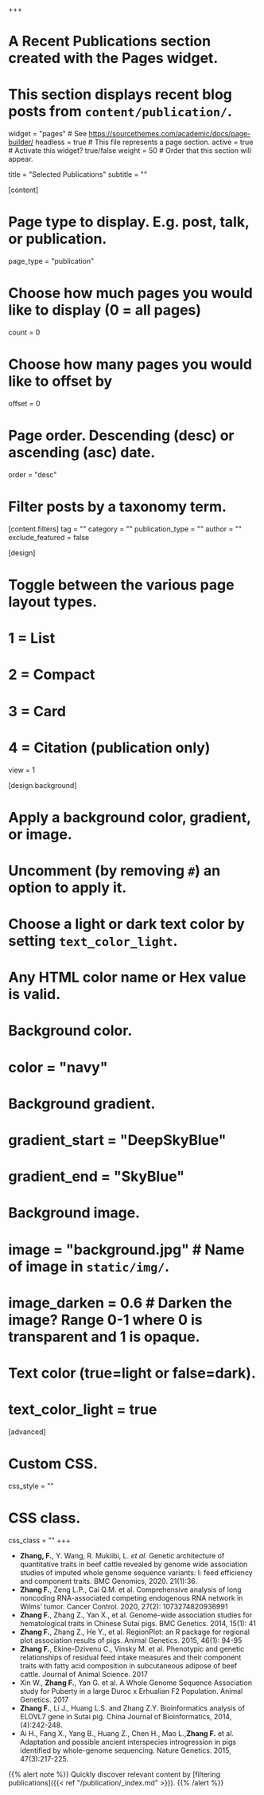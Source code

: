 +++
# A Recent Publications section created with the Pages widget.
# This section displays recent blog posts from `content/publication/`.

widget = "pages"  # See https://sourcethemes.com/academic/docs/page-builder/
headless = true  # This file represents a page section.
active = true  # Activate this widget? true/false
weight = 50  # Order that this section will appear.

title = "Selected Publications"
subtitle = ""

[content]

  # Page type to display. E.g. post, talk, or publication.
  page_type = "publication"

  # Choose how much pages you would like to display (0 = all pages)
  count = 0

  # Choose how many pages you would like to offset by
  offset = 0

  # Page order. Descending (desc) or ascending (asc) date.
  order = "desc"

  # Filter posts by a taxonomy term.
  [content.filters]
    tag = ""
    category = ""
    publication_type = ""
    author = ""
    exclude_featured = false

[design]

  # Toggle between the various page layout types.
  #   1 = List
  #   2 = Compact
  #   3 = Card
  #   4 = Citation (publication only)
  view = 1

[design.background]
  # Apply a background color, gradient, or image.
  #   Uncomment (by removing `#`) an option to apply it.
  #   Choose a light or dark text color by setting `text_color_light`.
  #   Any HTML color name or Hex value is valid.

  # Background color.
  # color = "navy"

  # Background gradient.
  # gradient_start = "DeepSkyBlue"
  # gradient_end = "SkyBlue"

  # Background image.
  # image = "background.jpg"  # Name of image in `static/img/`.
  # image_darken = 0.6  # Darken the image? Range 0-1 where 0 is transparent and 1 is opaque.

  # Text color (true=light or false=dark).
  # text_color_light = true  

[advanced]
 # Custom CSS. 
 css_style = ""

 # CSS class.
 css_class = ""
+++


- **Zhang, F.**, Y. Wang, R. Mukiibi, L. *et al.* Genetic architecture of quantitative traits in beef cattle revealed by genome wide association studies of imputed whole genome sequence variants: I: feed efficiency and component traits. BMC Genomics, 2020. 21(1):36.
- **Zhang F.**, Zeng L.P., Cai Q.M. et al. Comprehensive analysis of long noncoding RNA-associated competing endogenous RNA network in Wilms’ tumor. Cancer Control. 2020, 27(2): 1073274820936991
- **Zhang F.**, Zhang Z., Yan X., et al. Genome-wide association studies for hematological traits in Chinese Sutai pigs. BMC Genetics. 2014, 15(1): 41
- **Zhang F.**, Zhang Z., He Y., et al. RegionPlot: an R package for regional plot association results of pigs. Animal Genetics. 2015, 46(1): 94-95 
- **Zhang F.**, Ekine-Dzivenu C., Vinsky M. et al. Phenotypic and genetic relationships of residual feed intake measures and their component traits with fatty acid composition in subcutaneous adipose of beef cattle. Journal of Animal Science. 2017 
- Xin W., **Zhang F.**, Yan G. et al. A Whole Genome Sequence Association study for Puberty in a large Duroc x Erhualian F2 Population. Animal Genetics. 2017 
- **Zhang F.**, Li J., Huang L.S. and Zhang Z.Y. Bioinformatics analysis of ELOVL7 gene in Sutai pig. China Journal of Bioinformatics, 2014, (4):242-248. 
- Ai H., Fang X., Yang B., Huang Z., Chen H., Mao L.,**Zhang F.** et al. Adaptation and possible ancient interspecies introgression in pigs identified by whole-genome sequencing. Nature Genetics. 2015, 47(3):217-225. 

{{% alert note %}}
Quickly discover relevant content by [filtering publications]({{< ref "/publication/_index.md" >}}).
{{% /alert %}}